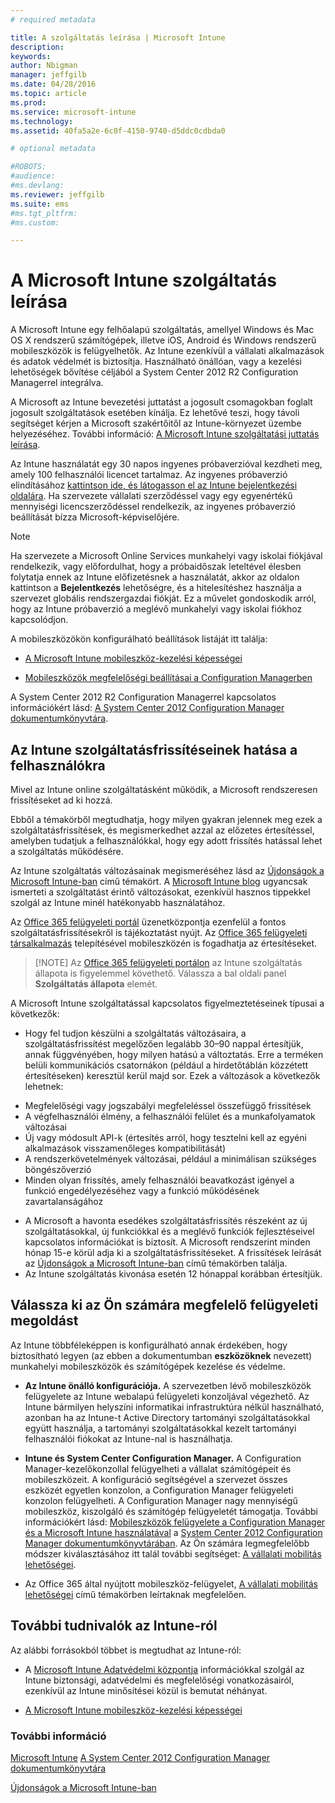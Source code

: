 ```yaml
---
# required metadata

title: A szolgáltatás leírása | Microsoft Intune
description:
keywords:
author: Nbigman
manager: jeffgilb
ms.date: 04/28/2016
ms.topic: article
ms.prod:
ms.service: microsoft-intune
ms.technology:
ms.assetid: 40fa5a2e-6c0f-4150-9740-d5ddc0cdbda0

# optional metadata

#ROBOTS:
#audience:
#ms.devlang:
ms.reviewer: jeffgilb
ms.suite: ems
#ms.tgt_pltfrm:
#ms.custom:

---
```


# A Microsoft Intune szolgáltatás leírása

A Microsoft Intune egy felhőalapú szolgáltatás, amellyel Windows és Mac OS X rendszerű számítógépek, illetve iOS, Android és Windows rendszerű mobileszközök is felügyelhetők. Az Intune ezenkívül a vállalati alkalmazások és adatok védelmét is biztosítja. Használható önállóan, vagy a kezelési lehetőségek bővítése céljából a System Center 2012 R2 Configuration Managerrel integrálva.

A Microsoft az Intune bevezetési juttatást a jogosult csomagokban foglalt jogosult szolgáltatások esetében kínálja. Ez lehetővé teszi, hogy távoli segítséget kérjen a Microsoft szakértőitől az Intune-környezet üzembe helyezéséhez. További információ: [A Microsoft Intune szolgáltatási juttatás leírása](http://go.microsoft.com/fwlink/?LinkId=619281).

Az Intune használatát egy 30 napos ingyenes próbaverzióval kezdheti meg, amely 100 felhasználói licencet tartalmaz. Az ingyenes próbaverzió elindításához [kattintson ide, és látogasson el az Intune bejelentkezési oldalára](http://www.microsoft.com/en-us/server-cloud/products/microsoft-intune/). Ha szervezete vállalati szerződéssel vagy egy egyenértékű mennyiségi licencszerződéssel rendelkezik, az ingyenes próbaverzió beállítását bízza Microsoft-képviselőjére.

> [!NOTE]
> Ha szervezete a Microsoft Online Services munkahelyi vagy iskolai fiókjával rendelkezik, vagy előfordulhat, hogy a próbaidőszak leteltével élesben folytatja ennek az Intune előfizetésnek a használatát, akkor az oldalon kattintson a **Bejelentkezés** lehetőségre, és a hitelesítéshez használja a szervezet globális rendszergazdai fiókját. Ez a művelet gondoskodik arról, hogy az Intune próbaverzió a meglévő munkahelyi vagy iskolai fiókhoz kapcsolódjon.

A mobileszközökön konfigurálható beállítások listáját itt találja:

-   [A Microsoft Intune mobileszköz-kezelési képességei](mobile-device-management-capabilities-in-microsoft-intune.md)

-   [Mobileszközök megfelelőségi beállításai a Configuration Managerben](https://technet.microsoft.com/en-us/library/dn376523.aspx)

A System Center 2012 R2 Configuration Managerrel kapcsolatos információkért lásd: [A System Center 2012 Configuration Manager dokumentumkönyvtára](https://technet.microsoft.com/library/gg682041.aspx).

## Az Intune szolgáltatásfrissítéseinek hatása a felhasználókra
Mivel az Intune online szolgáltatásként működik, a Microsoft rendszeresen frissítéseket ad ki hozzá.

Ebből a témakörből megtudhatja, hogy milyen gyakran jelennek meg ezek a szolgáltatásfrissítések, és megismerkedhet azzal az előzetes értesítéssel, amelyben tudatjuk a felhasználókkal, hogy egy adott frissítés hatással lehet a szolgáltatás működésére.

Az Intune szolgáltatás változásainak megismeréséhez lásd az [Újdonságok a Microsoft Intune-ban](/intune/deploy-use/Whats-new-in-microsoft-intune.md) című témakört. A [Microsoft Intune blog](http://blogs.technet.com/b/microsoftintune/) ugyancsak ismerteti a szolgáltatást érintő változásokat, ezenkívül hasznos tippekkel szolgál az Intune minél hatékonyabb használatához.

Az [Office 365 felügyeleti portál](https://portal.office.com/Admin/Default.aspx) üzenetközpontja ezenfelül a fontos szolgáltatásfrissítésekről is tájékoztatást nyújt. Az [Office 365 felügyeleti társalkalmazás](https://support.office.com/en-us/article/Office-365-Admin-Mobile-App-e16f6421-2a1a-4142-bf9d-9846600a060a) telepítésével mobileszközén is fogadhatja az értesítéseket.

> [!NOTE] Az [Office 365 felügyeleti portálon](https://portal.office.com/Admin/Default.aspx) az Intune szolgáltatás állapota is figyelemmel követhető. Válassza a bal oldali panel **Szolgáltatás állapota** elemét.  

A Microsoft Intune szolgáltatással kapcsolatos figyelmeztetéseinek típusai a következők:
-   Hogy fel tudjon készülni a szolgáltatás változásaira, a szolgáltatásfrissítést megelőzően legalább 30–90 nappal értesítjük, annak függvényében, hogy milyen hatású a változtatás. Erre a terméken belüli kommunikációs csatornákon (például a hirdetőtáblán közzétett értesítéseken) keresztül kerül majd sor. Ezek a változások a következők lehetnek:
* Megfelelőségi vagy jogszabályi megfeleléssel összefüggő frissítések
* A végfelhasználói élmény, a felhasználói felület és a munkafolyamatok változásai
* Új vagy módosult API-k (értesítés arról, hogy tesztelni kell az egyéni alkalmazások visszamenőleges kompatibilitását)
* A rendszerkövetelmények változásai, például a minimálisan szükséges böngészőverzió
* Minden olyan frissítés, amely felhasználói beavatkozást igényel a funkció engedélyezéséhez vagy a funkció működésének zavartalanságához
-   A Microsoft a havonta esedékes szolgáltatásfrissítés részeként az új szolgáltatásokkal, új funkciókkal és a meglévő funkciók fejlesztéseivel kapcsolatos információkat is biztosít. A Microsoft rendszerint minden hónap 15-e körül adja ki a szolgáltatásfrissítéseket. A frissítések leírását az [Újdonságok a Microsoft Intune-ban](/intune/deploy-use/whats-new-in-microsoft-intune.md) című témakörben találja.
-   Az Intune szolgáltatás kivonása esetén 12 hónappal korábban értesítjük.

## Válassza ki az Ön számára megfelelő felügyeleti megoldást
Az Intune többféleképpen is konfigurálható annak érdekében, hogy biztosítható legyen (az ebben a dokumentumban **eszközöknek** nevezett) munkahelyi mobileszközök és számítógépek kezelése és védelme.

-   **Az Intune önálló konfigurációja.** A szervezetben lévő mobileszközök felügyelete az Intune webalapú felügyeleti konzoljával végezhető. Az Intune bármilyen helyszíni informatikai infrastruktúra nélkül használható, azonban ha az Intune-t Active Directory tartományi szolgáltatásokkal együtt használja, a tartományi szolgáltatásokkal kezelt tartományi felhasználói fiókokat az Intune-nal is használhatja.

-   **Intune és System Center Configuration Manager.** A Configuration Manager-kezelőkonzollal felügyelheti a vállalat számítógépeit és mobileszközeit. A konfiguráció segítségével a szervezet összes eszközét egyetlen konzolon, a Configuration Manager felügyeleti konzolon felügyelheti. A Configuration Manager nagy mennyiségű mobileszköz, kiszolgáló és számítógép felügyeletét támogatja. További információkért lásd: [Mobileszközök felügyelete a Configuration Manager és a Microsoft Intune használatával](http://go.microsoft.com/fwlink/?LinkID=271118) a [System Center 2012 Configuration Manager dokumentumkönyvtárában](https://technet.microsoft.com/library/gg682041.aspx).  Az Ön számára legmegfelelőbb módszer kiválasztásához itt talál további segítséget: [A vállalati mobilitás lehetőségei](/intune/plan-design/ways-to-do-enterprise-mobility.md).

-   Az Office 365 által nyújtott mobileszköz-felügyelet, [A vállalati mobilitás lehetőségei](/intune/plan-design/ways-to-do-enterprise-mobility.md) című témakörben leírtaknak megfelelően.

## További tudnivalók az Intune-ról
Az alábbi forrásokból többet is megtudhat az Intune-ról:

-   A [Microsoft Intune Adatvédelmi központja](http://www.microsoft.com/en-us/server-cloud/products/intune-trust-center/) információkkal szolgál az Intune biztonsági, adatvédelmi és megfelelőségi vonatkozásairól, ezenkívül az Intune minősítései közül is bemutat néhányat.

-   [A Microsoft Intune mobileszköz-kezelési képességei](/intune/understand-explore/mobile-device-management-capabilities-in-microsoft-intune.md)

### További információ
[Microsoft Intune](https://docs.microsoft.com/intune/)
[A System Center 2012 Configuration Manager dokumentumkönyvtára](https://technet.microsoft.com/library/gg682041.aspx)

[Újdonságok a Microsoft Intune-ban](/intune/deploy-use/whats-new-in-microsoft-intune.md)


<!--HONumber=Jun16_HO1-->


